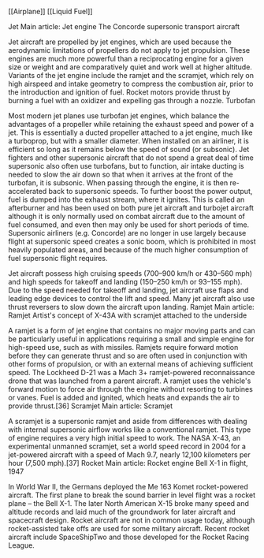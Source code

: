 [[Airplane]]
[[Liquid Fuel]]


Jet
Main article: Jet engine
The Concorde supersonic transport aircraft

Jet aircraft are propelled by jet engines, which are used because the aerodynamic limitations of propellers do not apply to jet propulsion. These engines are much more powerful than a reciprocating engine for a given size or weight and are comparatively quiet and work well at higher altitude. Variants of the jet engine include the ramjet and the scramjet, which rely on high airspeed and intake geometry to compress the combustion air, prior to the introduction and ignition of fuel. Rocket motors provide thrust by burning a fuel with an oxidizer and expelling gas through a nozzle.
Turbofan

Most modern jet planes use turbofan jet engines, which balance the advantages of a propeller while retaining the exhaust speed and power of a jet. This is essentially a ducted propeller attached to a jet engine, much like a turboprop, but with a smaller diameter. When installed on an airliner, it is efficient so long as it remains below the speed of sound (or subsonic). Jet fighters and other supersonic aircraft that do not spend a great deal of time supersonic also often use turbofans, but to function, air intake ducting is needed to slow the air down so that when it arrives at the front of the turbofan, it is subsonic. When passing through the engine, it is then re-accelerated back to supersonic speeds. To further boost the power output, fuel is dumped into the exhaust stream, where it ignites. This is called an afterburner and has been used on both pure jet aircraft and turbojet aircraft although it is only normally used on combat aircraft due to the amount of fuel consumed, and even then may only be used for short periods of time. Supersonic airliners (e.g. Concorde) are no longer in use largely because flight at supersonic speed creates a sonic boom, which is prohibited in most heavily populated areas, and because of the much higher consumption of fuel supersonic flight requires.

Jet aircraft possess high cruising speeds (700–900 km/h or 430–560 mph) and high speeds for takeoff and landing (150–250 km/h or 93–155 mph). Due to the speed needed for takeoff and landing, jet aircraft use flaps and leading edge devices to control the lift and speed. Many jet aircraft also use thrust reversers to slow down the aircraft upon landing.
Ramjet
Main article: Ramjet
Artist's concept of X-43A with scramjet attached to the underside

A ramjet is a form of jet engine that contains no major moving parts and can be particularly useful in applications requiring a small and simple engine for high-speed use, such as with missiles. Ramjets require forward motion before they can generate thrust and so are often used in conjunction with other forms of propulsion, or with an external means of achieving sufficient speed. The Lockheed D-21 was a Mach 3+ ramjet-powered reconnaissance drone that was launched from a parent aircraft. A ramjet uses the vehicle's forward motion to force air through the engine without resorting to turbines or vanes. Fuel is added and ignited, which heats and expands the air to provide thrust.[36]
Scramjet
Main article: Scramjet

A scramjet is a supersonic ramjet and aside from differences with dealing with internal supersonic airflow works like a conventional ramjet. This type of engine requires a very high initial speed to work. The NASA X-43, an experimental unmanned scramjet, set a world speed record in 2004 for a jet-powered aircraft with a speed of Mach 9.7, nearly 12,100 kilometers per hour (7,500 mph).[37]
Rocket
Main article: Rocket engine
Bell X-1 in flight, 1947

In World War II, the Germans deployed the Me 163 Komet rocket-powered aircraft. The first plane to break the sound barrier in level flight was a rocket plane – the Bell X-1. The later North American X-15 broke many speed and altitude records and laid much of the groundwork for later aircraft and spacecraft design. Rocket aircraft are not in common usage today, although rocket-assisted take offs are used for some military aircraft. Recent rocket aircraft include SpaceShipTwo and those developed for the Rocket Racing League. 